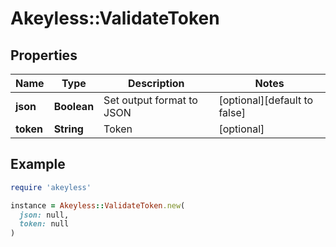 # Akeyless::ValidateToken

## Properties

| Name | Type | Description | Notes |
| ---- | ---- | ----------- | ----- |
| **json** | **Boolean** | Set output format to JSON | [optional][default to false] |
| **token** | **String** | Token | [optional] |

## Example

```ruby
require 'akeyless'

instance = Akeyless::ValidateToken.new(
  json: null,
  token: null
)
```

